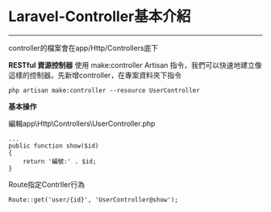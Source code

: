 # Laravel-Controller基本介紹
---
controller的檔案會在app/Http/Controllers底下


**RESTful 資源控制器**
使用 make:controller Artisan 指令，我們可以快速地建立像這樣的控制器。先新增controller，在專案資料夾下指令
```
php artisan make:controller --resource UserController
```

**基本操作**

編輯app\Http\Controllers\UserController.php
```
...
public function show($id)
{
    return '編號:' . $id;
}
```
Route指定Contrller行為
```
Route::get('user/{id}', 'UserController@show');
```
